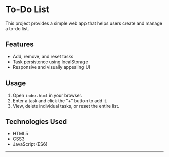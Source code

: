 # To-Do List

This project provides a simple web app that helps users create and manage a to-do list.

## Features

- Add, remove, and reset tasks
- Task persistence using localStorage
- Responsive and visually appealing UI

## Usage

1. Open `index.html` in your browser.
2. Enter a task and click the "+" button to add it.
3. View, delete individual tasks, or reset the entire list.

## Technologies Used

- HTML5
- CSS3
- JavaScript (ES6)

---
